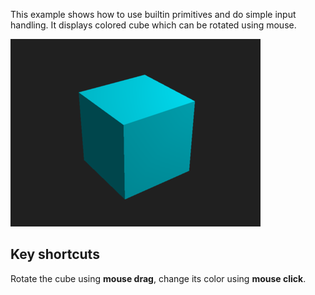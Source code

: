 This example shows how to use builtin primitives and do simple input handling.
It displays colored cube which can be rotated using mouse.

![Primitives](primitives.png)

Key shortcuts
-------------

Rotate the cube using **mouse drag**, change its color using **mouse click**.
